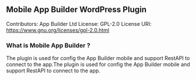 ## Mobile App Builder WordPress Plugin

Contributors:      App Builder Ltd
License:           GPL-2.0
License URI:       https://www.gnu.org/licenses/gpl-2.0.html

### What is Mobile App Builder ?

The plugin is used for config the App Builder mobile and support RestAPI to connect to the app.The plugin is used for config the App Builder mobile and support RestAPI to connect to the app.
